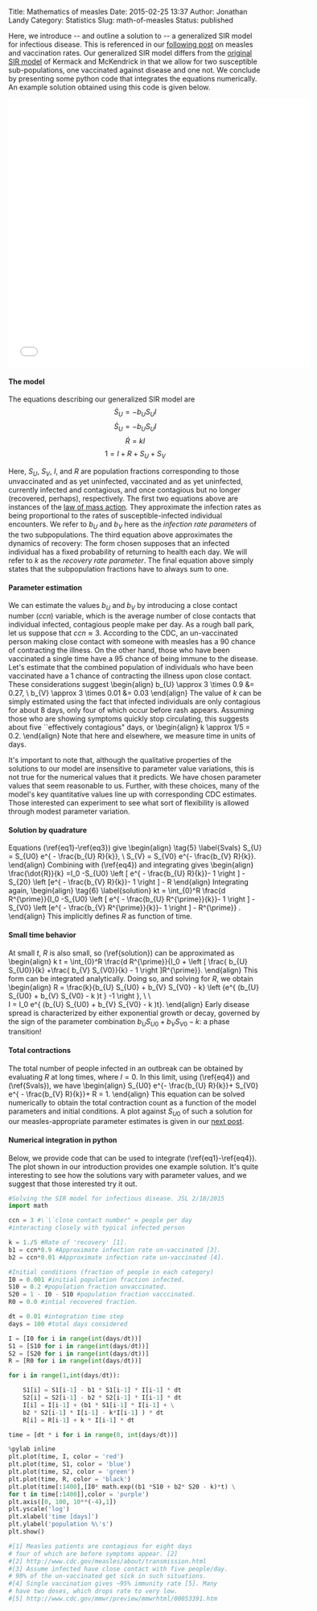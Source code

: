 Title: Mathematics of measles
Date: 2015-02-25 13:37
Author: Jonathan Landy
Category: Statistics
Slug: math-of-measles
Status: published

Here, we introduce -- and outline a solution to -- a generalized SIR model for infectious disease. This is referenced in our [following post](http://efavdb.com/vaccination-rates/) on measles and vaccination rates. Our generalized SIR model differs from the [original SIR model](http://en.wikipedia.org/wiki/Epidemic_model#The_SIR_model) of Kermack and McKendrick in that we allow for two susceptible sub-populations, one vaccinated against disease and one not. We conclude by presenting some python code that integrates the equations numerically. An example solution obtained using this code is given below.





<iframe width="600" height="533" frameborder="0" scrolling="no" src="//plot.ly/~jslandy/58.embed"></iframe>

#### **The model**

The equations describing our generalized SIR model are
$$\tag{1} \label{eq1}
\begin{equation}
\dot{S}_{U} = - b_{U} S_{U} I
\end{equation}
$$
$$\tag{2} \label{eq2}
\begin{equation}
\dot{S}_{U} = - b_{U} S_{U} I
\end{equation}
$$
$$\tag{3} \label{eq3}
\begin{equation}
\dot{R} = k I
\end{equation}
$$
$$\tag{4} \label{eq4}
\begin{equation}
1 = I + R + S_U + S_V
\end{equation}
$$

Here, $S_{U}$, $S_{V}$, $I$, and $R$ are population fractions corresponding to those unvaccinated and as yet uninfected, vaccinated and as yet uninfected, currently infected and contagious, and once contagious but no longer (recovered, perhaps), respectively. The first two equations above are instances of the [law of mass action](http://en.wikipedia.org/wiki/Law_of_mass_action). They approximate the infection rates as being proportional to the rates of susceptible-infected individual encounters. We refer to $b_{U}$ and $b_{V}$ here as the *infection rate parameters* of the two subpopulations. The third equation above approximates the dynamics of recovery: The form chosen supposes that an infected individual has a fixed probability of returning to health each day. We will refer to $k$ as the *recovery rate parameter*. The final equation above simply states that the subpopulation fractions have to always sum to one.

#### **Parameter estimation**

We can estimate the values $b_{U}$ and $b_{V}$ by introducing a close contact number ($ccn$) variable, which is the average number of close contacts that individual infected, contagious people make per day. As a rough ball park, let us suppose that $ccn \approx 3$. According to the CDC, an un-vaccinated person making close contact with someone with measles has a 90$%$ chance of contracting the illness. On the other hand, those who have been vaccinated a single time have a 95$%$ chance of being immune to the disease. Let's estimate that the combined population of individuals who have been vaccinated have a 1$%$ chance of contracting the illness upon close contact. These considerations suggest
\begin{align}
b_{U} \approx 3 \times 0.9 &= 0.27, \\
b_{V} \approx 3 \times 0.01 &= 0.03
\end{align}
The value of $k$ can be simply estimated using the fact that infected individuals are only contagious for about $8$ days, only four of which occur before rash appears. Assuming those who are showing symptoms quickly stop circulating, this suggests about five \`\`effectively contagious" days, or
\begin{align}
k \approx 1/5 = 0.2.
\end{align}
Note that here and elsewhere, we measure time in units of days.

It's important to note that, although the qualitative properties of the solutions to our model are insensitive to parameter value variations, this is not true for the numerical values that it predicts. We have chosen parameter values that seem reasonable to us. Further, with these choices, many of the model's key quantitative values line up with corresponding CDC estimates. Those interested can experiment to see what sort of flexibility is allowed through modest parameter variation.

#### **Solution by quadrature**

Equations (\ref{eq1}-\ref{eq3}) give
\begin{align} \tag{5} \label{Svals}
S_{U} = S_{U0} e^{ - \frac{b_{U} R}{k}}, \\
S_{V} = S_{V0} e^{- \frac{b_{V} R}{k}}.
\end{align}
Combining with (\ref{eq4}) and integrating gives
\begin{align}
\frac{\dot{R}}{k} =I_0 -S_{U0} \left [ e^{ - \frac{b_{U} R}{k}}- 1 \right ] - S_{20} \left [e^{ - \frac{b_{V} R}{k}}- 1 \right ] - R
\end{align}
Integrating again,
\begin{align} \tag{6} \label{solution}
kt = \int_{0}^R \frac{d R^{\prime}}{I_0 -S_{U0} \left [ e^{ - \frac{b_{U} R^{\prime}}{k}}- 1 \right ] - S_{V0} \left [e^{ - \frac{b_{V} R^{\prime}}{k}}- 1 \right ] - R^{\prime}} .
\end{align}
This implicitly defines $R$ as function of time.

#### **Small time behavior**

At small $t$, $R$ is also small, so (\ref{solution}) can be approximated as
\begin{align}
k t = \int_{0}^R \frac{d R^{\prime}}{I_0 + \left [ \frac{ b_{U} S_{U0}}{k} +\frac{ b_{V} S_{V0}}{k} - 1 \right ]R^{\prime}}.
\end{align}
This form can be integrated analytically. Doing so, and solving for $R$, we obtain
\begin{align}
R = \frac{k}{b_{U} S_{U0} + b_{V} S_{V0} - k} \left \{e^{ (b_{U} S_{U0} + b_{V} S_{V0} - k )t } -1 \right \}, \ \ \
I = I_0 e^{ (b_{U} S_{U0} + b_{V} S_{V0} - k )t}.
\end{align}
Early disease spread is characterized by either exponential growth or decay, governed by the sign of the parameter combination $b_{U} S_{U0} + b_{V} S_{V0} - k$: a phase transition!

#### **Total contractions**

The total number of people infected in an outbreak can be obtained by evaluating $R$ at long times, where $I = 0$. In this limit, using (\ref{eq4}) and (\ref{Svals}), we have
\begin{align}
S_{U0} e^{- \frac{b_{U} R}{k}}+ S_{V0} e^{ - \frac{b_{V} R}{k}}+ R = 1.
\end{align}
This equation can be solved numerically to obtain the total contraction count as a function of the model parameters and initial conditions. A plot against $S_{U0}$ of such a solution for our measles-appropriate parameter estimates is given in our [next post](http://efavdb.com/vaccination-rates/).

#### **Numerical integration in python**

Below, we provide code that can be used to integrate (\ref{eq1}-\ref{eq4}). The plot shown in our introduction provides one example solution. It's quite interesting to see how the solutions vary with parameter values, and we suggest that those interested try it out.

```python
#Solving the SIR model for infectious disease. JSL 2/18/2015
import math

ccn = 3 #\`\`close contact number" = people per day
#interacting closely with typical infected person

k = 1./5 #Rate of 'recovery' [1].
b1 = ccn*0.9 #Approximate infection rate un-vaccinated [3].
b2 = ccn*0.01 #Approximate infection rate un-vaccinated [4].

#Initial conditions (fraction of people in each category)
I0 = 0.001 #initial population fraction infected.
S10 = 0.2 #population fraction unvaccinated.
S20 = 1 - I0 - S10 #population fraction vacccinated.
R0 = 0.0 #intial recovered fraction.

dt = 0.01 #integration time step
days = 100 #total days considered

I = [I0 for i in range(int(days/dt))]
S1 = [S10 for i in range(int(days/dt))]
S2 = [S20 for i in range(int(days/dt))]
R = [R0 for i in range(int(days/dt))]

for i in range(1,int(days/dt)):

	S1[i] = S1[i-1] - b1 * S1[i-1] * I[i-1] * dt
	S2[i] = S2[i-1] - b2 * S2[i-1] * I[i-1] * dt
	I[i] = I[i-1] + (b1 * S1[i-1] * I[i-1] + \
	b2 * S2[i-1] * I[i-1] - k*I[i-1] ) * dt
	R[i] = R[i-1] + k * I[i-1] * dt

time = [dt * i for i in range(0, int(days/dt))]

%pylab inline
plt.plot(time, I, color = 'red')
plt.plot(time, S1, color = 'blue')
plt.plot(time, S2, color = 'green')
plt.plot(time, R, color = 'black')
plt.plot(time[:1400],[I0* math.exp((b1 *S10 + b2* S20 - k)*t) \
for t in time[:1400]],color = 'purple')
plt.axis([0, 100, 10**(-4),1])
plt.yscale('log')
plt.xlabel('time [days]')
plt.ylabel('population %\'s')
plt.show()

#[1] Measles patients are contagious for eight days
# four of which are before symptoms appear. [2]
#[2] http://www.cdc.gov/measles/about/transmission.html
#[3] Assume infected have close contact with five people/day.
# 90% of the un-vaccinated get sick in such situations.
#[4] Single vaccination gives ~95% immunity rate [5]. Many
# have two doses, which drops rate to very low.
#[5] http://www.cdc.gov/mmwr/preview/mmwrhtml/00053391.htm

```
